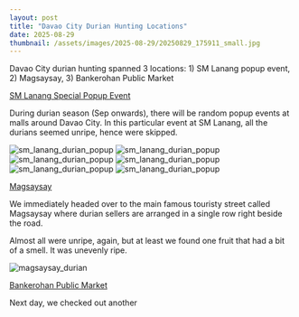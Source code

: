 ```yaml
---
layout: post
title: "Davao City Durian Hunting Locations"
date: 2025-08-29
thumbnail: /assets/images/2025-08-29/20250829_175911_small.jpg
---
```


Davao City durian hunting spanned 3 locations: 1) SM Lanang popup event, 2) Magsaysay, 3) Bankerohan Public Market

<u>SM Lanang Special Popup Event</u>

During durian season (Sep onwards), there will be random popup events at malls around Davao City. In this particular event at SM Lanang, all the durians seemed unripe, hence were skipped.

<img src="/assets/images/2025-08-29/20250829_175911_small.jpg" class="small-img" alt="sm_lanang_durian_popup">
<img src="/assets/images/2025-08-29/20250829_175951_small.jpg" class="small-img" alt="sm_lanang_durian_popup">
<img src="/assets/images/2025-08-29/20250829_180124_small.jpg" class="small-img" alt="sm_lanang_durian_popup">
<img src="/assets/images/2025-08-29/20250829_175945_small.jpg" class="small-img" alt="sm_lanang_durian_popup">
<img src="/assets/images/2025-08-29/20250829_180054_small.jpg" class="small-img" alt="sm_lanang_durian_popup">
<img src="/assets/images/2025-08-29/20250829_180421_small.jpg" class="small-img" alt="sm_lanang_durian_popup">

<u>Magsaysay</u>

We immediately headed over to the main famous touristy street called Magsaysay where durian sellers are arranged in a single row right beside the road.

Almost all were unripe, again, but at least we found one fruit that had a bit of a smell. It was unevenly ripe.

<img src="/assets/images/2025-08-29/xxx_small.jpg" class="small-img" alt="magsaysay_durian">


<u>Bankerohan Public Market</u>

Next day, we checked out another 
